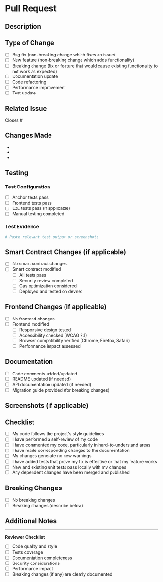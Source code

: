# Pull Request

## Description

<!-- Provide a brief description of your changes -->

## Type of Change

- [ ] Bug fix (non-breaking change which fixes an issue)
- [ ] New feature (non-breaking change which adds functionality)
- [ ] Breaking change (fix or feature that would cause existing functionality to not work as expected)
- [ ] Documentation update
- [ ] Code refactoring
- [ ] Performance improvement
- [ ] Test update

## Related Issue

<!-- Link to the issue this PR addresses -->
Closes #

## Changes Made

<!-- List the specific changes made in this PR -->

-
-
-

## Testing

<!-- Describe the tests you ran to verify your changes -->

### Test Configuration
- [ ] Anchor tests pass
- [ ] Frontend tests pass
- [ ] E2E tests pass (if applicable)
- [ ] Manual testing completed

### Test Evidence
```bash
# Paste relevant test output or screenshots
```

## Smart Contract Changes (if applicable)

- [ ] No smart contract changes
- [ ] Smart contract modified
  - [ ] All tests pass
  - [ ] Security review completed
  - [ ] Gas optimization considered
  - [ ] Deployed and tested on devnet

## Frontend Changes (if applicable)

- [ ] No frontend changes
- [ ] Frontend modified
  - [ ] Responsive design tested
  - [ ] Accessibility checked (WCAG 2.1)
  - [ ] Browser compatibility verified (Chrome, Firefox, Safari)
  - [ ] Performance impact assessed

## Documentation

- [ ] Code comments added/updated
- [ ] README updated (if needed)
- [ ] API documentation updated (if needed)
- [ ] Migration guide provided (for breaking changes)

## Screenshots (if applicable)

<!-- Add screenshots to demonstrate UI changes -->

## Checklist

- [ ] My code follows the project's style guidelines
- [ ] I have performed a self-review of my code
- [ ] I have commented my code, particularly in hard-to-understand areas
- [ ] I have made corresponding changes to the documentation
- [ ] My changes generate no new warnings
- [ ] I have added tests that prove my fix is effective or that my feature works
- [ ] New and existing unit tests pass locally with my changes
- [ ] Any dependent changes have been merged and published

## Breaking Changes

<!-- If this PR introduces breaking changes, describe them here -->

- [ ] No breaking changes
- [ ] Breaking changes (describe below)

## Additional Notes

<!-- Add any additional notes or context about the PR -->

---

**Reviewer Checklist**

- [ ] Code quality and style
- [ ] Tests coverage
- [ ] Documentation completeness
- [ ] Security considerations
- [ ] Performance impact
- [ ] Breaking changes (if any) are clearly documented
